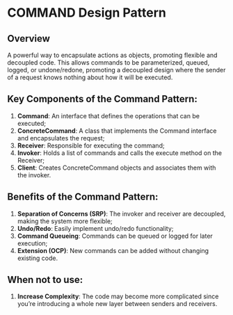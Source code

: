 # COMMAND Design Pattern

## Overview
A powerful way to encapsulate actions as objects, promoting flexible and decoupled code. This allows commands to be parameterized, queued, logged, or undone/redone, promoting a decoupled design where the sender of a request knows nothing about how it will be executed.

## Key Components of the Command Pattern:
1. **Command**: An interface that defines the operations that can be executed;
2. **ConcreteCommand**: A class that implements the Command interface and encapsulates the request;
3. **Receiver**: Responsible for executing the command;
4. **Invoker**: Holds a list of commands and calls the execute method on the Receiver;
5. **Client**: Creates ConcreteCommand objects and associates them with the invoker.

## Benefits of the Command Pattern:
1. **Separation of Concerns (SRP)**: The invoker and receiver are decoupled, making the system more flexible;
2. **Undo/Redo**: Easily implement undo/redo functionality;
3. **Command Queueing**: Commands can be queued or logged for later execution;
4. **Extension (OCP)**: New commands can be added without changing existing code.

## When not to use:
1. **Increase Complexity**: The code may become more complicated since you’re introducing a whole new layer between senders and receivers.
